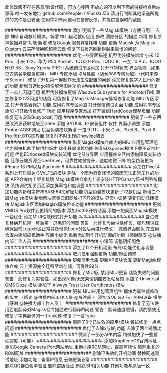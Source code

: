 此修改版不存在恶意/验证代码，可放心使用
不放心的可以到下面的链接检查后端源码
唯一发布地址 github.com/People-11/FuckGJZS
请自行判断其他渠道所提供的文件是否安全
使用中如有问题可在酷安反馈，并提供错误时的截图

########################
添加/更新了一些Magisk模块（方便自用）
去除 神仙自动救砖模块，新增 神仙自动救砖应用
修改 清除分区 的描述
新增 修复原神数据异常 功能
新增 修复Google服务异常耗电 功能
更新 Magisk 为 Magisk Custom
云端存储换回超星云盘
修复下载状态刷新得越来越慢的问题
########################
优化一些界面描述
机型伪装模块新增 小米 12 Pro、小米 12X、华为 P50 Pocket、IQOO 9 Pro、IQOO 9、一加 10 Pro、IQOO NEO 5S、Sony Xperia PRO-I
系统调试专区添加 打开FCM状态 界面功能（如果已安装谷歌服务框架）
MIUI专区添加 卓越性能（骁龙888专属功能）（代码来源于Scene）
修复了开机第一屏制作无法生成配置的问题
添加修复数字人民币闪退的功能
新增自选logo镜像解包图片功能
########################
修复了一点儿闪退问题
机型伪装模块更新 Windows Subsystem for Android(TM)
添加修复12123闪退的功能
可能修复了Magisk Manager异常修复功能
MIUI专区添加 打开传感器保护 功能
应用程序专区添加 打开微信调试页面 功能
应用程序专区添加 打开微信维修厂 功能
应用程序专区添加 打开微信HardCoder调整页面 功能
修复无法安装Busybox的问题
########################
更新了一些东西
更改资源获取地址至Gitee
添加 BATKill、R-安装组件 软件
界面小调整
添加Proton AOSP网址
机型伪装模块新增 一加 9 RT、小米 Civi、Pixel 6、Pixel 6 Pro
优化OTG区界面
修复时不时出现的newline错误
########################
恢复Magisk模块仓库内的MIUI应用包管理组件为原搞机助手提供的版本
优化移除温控功能
修复EDXposed模块下载不正常的问题
优化EDXposed模块安装流程
优化部分界面
应用程序专区内添加降级安装功能
迁移云端资源至OneDrive，可靠性略微提升，速度略微下降
机型伪装更新iPhone 13 PM以及iPad mini 6
########################
添加在Pixel 4系列上开启雷达与VoLTE的模块
删除一个因为奇奇怪怪的原因无法正常工作的功能
APP仓库内上架李跳跳
Magisk模块仓库内上架安装HTTPCanary证书到系统模块
系统调试相关页面添加屏幕饱和度调整
########################
附加功能内新增字符串BASE64加解密功能
机型伪装模块更新了72款机型
新增三个屑Magisk模块
新增解决蓝奏云旧网址打不开的模块
界面小调整
更新自动救砖模块
Magisk专区添加Magisk模块检查功能
########################
更新VMOS Pro软件到更精简的版本
添加DotOS开机动画
添加一加桌面Magisk模块
一些优化
添加MIUI性能模式打开功能
########################
尝试修复替换开机第一屏后第一屏黑屏的问题
警告：此修复为尝试性修复，强烈建议在确保目前Logo分区正常并备份原Logo分区后再进行修改！
微调界面颜色
在应用仓库内添加搞机助手
界面小优化
重新添加制作开机动画的功能（感谢酷安 @快播内部工作人员
########################
小精简
调整阴间配色
########################
添加了12个开机动画
布局/功能优化与调整
########################
取消应用强制更新
功能/界面调整
########################
更新应用仓库
更新XP模块仓库
更新Magisk模块仓库
云上资源完全迁移至新存储，可靠性99%
########################
修复了MIUI区 禁用MIUI更新 功能失效的问题
警告：此修复为实验性，如出现问题/无效果请到酷安发帖反馈
添加了 Universal GMS Doze 模块
添加了 Always Trust User Certificates 模块
########################
更新 MIUI应用包管理组件 模块为晨钟酱修改的版本 （感谢 @快播内部工作人员 @晨钟酱 ）
添加 SQLite3 For ARM设备 模块 （感谢 @快播内部工作人员 ）
########################
修复了无法使用百度翻译对Magisk仓库描述进行翻译的问题
警告：翻译速度缓慢，请酌情使用
修复了字典翻译的一个小问题
修复了一些Typo
########################
删除了3个已失效的应用/模块
尝试修复一点点问题
########################
优化了去除x与!的功能
去除了两个鸡肋功能
########################
微调了一部分APK内容
稍微加快了一些启动速度（可能）
########################
添加GrapheneOS官网地址
添加Google Camera Port网站地址
重新排序ROM网址，提高可读性
删除重复的ROM网址
########################
删除已失效的开机动画
替换网速测试地址
添加功能：查看IP信息
云端更新正常
########################
删除QQ群白名单验证
删除盗版验证
删除LSP相关功能
其他功能与原版一致